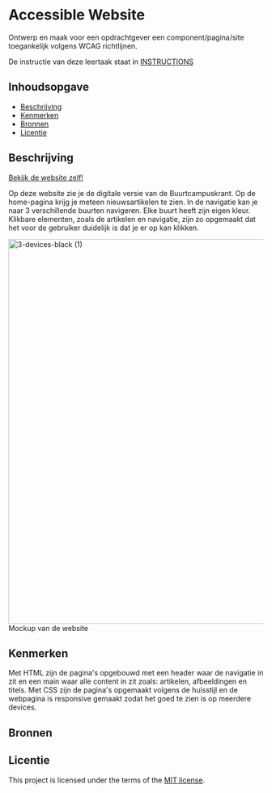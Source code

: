 # Accessible Website

Ontwerp en maak voor een opdrachtgever een component/pagina/site toegankelijk volgens WCAG richtlijnen.

De instructie van deze leertaak staat in [INSTRUCTIONS](https://github.com/fdnd-task/all-human-accessible-website/blob/main/docs/INSTRUCTIONS.md)

## Inhoudsopgave

  * [Beschrijving](#beschrijving)
  * [Kenmerken](#kenmerken)
  * [Bronnen](#bronnen)
  * [Licentie](#licentie)

## Beschrijving
<!-- In de Beschrijving staat hoe je project er uit ziet, hoe het werkt en wat je er mee kan. -->
<!-- Voeg een mooie poster visual toe 📸 -->
<!-- Voeg een link toe naar Github Pages 🌐-->
[Bekijk de website zelf!](https://maartentepoele.github.io/all-human-accessible-website/)

Op deze website zie je de digitale versie van de Buurtcampuskrant. Op de home-pagina krijg je meteen nieuwsartikelen te zien. In de navigatie kan je naar 3 verschillende buurten navigeren. Elke buurt heeft zijn eigen kleur. Klikbare elementen, zoals de artikelen en navigatie, zijn zo opgemaakt dat het voor de gebruiker duidelijk is dat je er op kan klikken.

<img width="1800" height="760" alt="3-devices-black (1)" src="https://github.com/user-attachments/assets/ad83e8d0-7729-4f76-83ee-73066fbc4e34" />
Mockup van de website

## Kenmerken
<!-- Bij Kenmerken staat welke technieken zijn gebruikt en hoe. Wat is de HTML structuur? Wat zijn de belangrijkste dingen in CSS? Wat is er met Javascript gedaan en hoe? Misschien heb je een framwork of library gebruikt? -->
Met HTML zijn de pagina's opgebouwd met een header waar de navigatie in zit en een main waar alle content in zit zoals: artikelen, afbeeldingen en titels. Met CSS zijn de pagina's opgemaakt volgens de huisstijl en de webpagina is responsive gemaakt zodat het goed te zien is op meerdere devices.

## Bronnen

## Licentie
This project is licensed under the terms of the [MIT license](./LICENSE).
